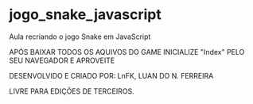 # jogo_snake_javascript
Aula recriando o jogo Snake em JavaScript 

APÓS BAIXAR TODOS OS AQUIVOS DO GAME INICIALIZE "Index" PELO SEU NAVEGADOR E APROVEITE


DESENVOLVIDO E CRIADO POR: LnFK, LUAN DO N. FERREIRA

LIVRE PARA EDIÇÕES DE TERCEIROS.
